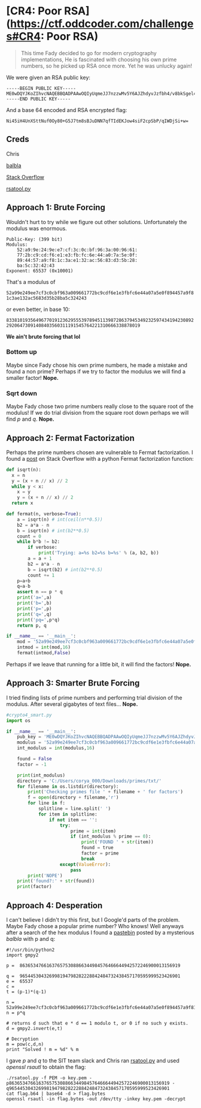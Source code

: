 # [CR4: Poor RSA](https://ctf.oddcoder.com/challenges#CR4: Poor RSA)
> This time Fady decided to go for modern cryptography implementations, He is fascinated with choosing his own prime numbers, so he picked up RSA once more. Yet he was unlucky again!

We were given an RSA public key:
```
-----BEGIN PUBLIC KEY-----
ME0wDQYJKoZIhvcNAQEBBQADPAAwOQIyUqmeJJ7nzzwMv5Y6AJZhdyvJzfbh4/v8bkSgel4PiURXqfgcOuEyrFaD01soulwyQkMCAwEAAQ==
-----END PUBLIC KEY-----
```
And a base 64 encoded and RSA encrypted flag:

`Ni45iH4UnXSttNuf0Oy80+G5J7tm8sBJuDNN7qfTIdEKJow4siF2cpSbP/qIWDjSi+w=`


## Creds
Chris

[balbla](http://pastebin.com/NmX7d271)

[Stack Overflow](https://stackoverflow.com/questions/20464561/fermat-factorisation-with-python)

[rsatool.py](https://github.com/ius/rsatool)

## Approach 1: Brute Forcing
Wouldn't hurt to try while we figure out other solutions. Unfortunately the modulus was enormous.
```
Public-Key: (399 bit)
Modulus:
    52:a9:9e:24:9e:e7:cf:3c:0c:bf:96:3a:00:96:61:
    77:2b:c9:cd:f6:e1:e3:fb:fc:6e:44:a0:7a:5e:0f:
    89:44:57:a9:f8:1c:3a:e1:32:ac:56:83:d3:5b:28:
    ba:5c:32:42:43
Exponent: 65537 (0x10001)
```
That's a modulus of

`52a99e249ee7cf3c0cbf963a009661772bc9cdf6e1e3fbfc6e44a07a5e0f894457a9f81c3ae132ac5683d35b28ba5c324243`

or even better, in base 10:

`833810193564967701912362955539789451139872863794534923259743419423089229206473091408403560311191545764221310666338878019`

**We ain't brute forcing that lol**

### Bottom up
Maybe since Fady chose his own prime numbers, he made a mistake and found a non prime? Perhaps if we try to factor the modulus we will find a smaller factor! **Nope.**

### Sqrt down
Maybe Fady chose two prime numbers really close to the square root of the modulus! If we do trial division from the square root down perhaps we will find _p_ and _q_. **Nope.**

## Approach 2: Fermat Factorization
Perhaps the prime numbers chosen are vulnerable to Fermat factorization. I found a [post](https://stackoverflow.com/questions/20464561/fermat-factorisation-with-python) on Stack Overflow with a python Fermat factorization function:
```python
def isqrt(n):
  x = n
  y = (x + n // x) // 2
  while y < x:
    x = y
    y = (x + n // x) // 2
  return x

def fermat(n, verbose=True):
    a = isqrt(n) # int(ceil(n**0.5))
    b2 = a*a - n
    b = isqrt(n) # int(b2**0.5)
    count = 0
    while b*b != b2:
        if verbose:
            print('Trying: a=%s b2=%s b=%s' % (a, b2, b))
        a = a + 1
        b2 = a*a - n
        b = isqrt(b2) # int(b2**0.5)
        count += 1
    p=a+b
    q=a-b
    assert n == p * q
    print('a=',a)
    print('b=',b)
    print('p=',p)
    print('q=',q)
    print('pq=',p*q)
    return p, q

if __name__ == '__main__':
	mod = '52a99e249ee7cf3c0cbf963a009661772bc9cdf6e1e3fbfc6e44a07a5e0f894457a9f81c3ae132ac5683d35b28ba5c324243'
	intmod = int(mod,16)
	fermat(intmod,False)
```

Perhaps if we leave that running for a little bit, it will find the factors! **Nope.**

## Approach 3: Smarter Brute Forcing
I tried finding lists of prime numbers and performing trial division of the modulus. After several gigabytes of text files... **Nope.**
```python
#crypto4_smart.py
import os

if __name__ == '__main__':
	pub_key = 'ME0wDQYJKoZIhvcNAQEBBQADPAAwOQIyUqmeJJ7nzzwMv5Y6AJZhdyvJzfbh4/v8bkSgel4PiURXqfgcOuEyrFaD01soulwyQkMCAwEAAQ=='
	modulus = '52a99e249ee7cf3c0cbf963a009661772bc9cdf6e1e3fbfc6e44a07a5e0f894457a9f81c3ae132ac5683d35b28ba5c324243'
	int_modulus = int(modulus,16)

	found = False
	factor = -1

	print(int_modulus)
	directory = 'C:/Users/corya_000/Downloads/primes/txt/'
	for filename in os.listdir(directory):
		print('Checking primes file ' + filename + ' for factors')
		f = open(directory + filename,'r')
		for line in f:
			splitline = line.split(' ')
			for item in splitline:
				if not item == '':
					try:
						prime = int(item)
						if (int_modulus % prime == 0):
							print('FOUND ' + str(item))
							found = true
							factor = prime
							break
					except(ValueError):
						pass
		print('NOPE')
	print('found?:' + str(found))
	print(factor)
```

## Approach 4: Desperation
I can't believe I didn't try this first, but I Google'd parts of the problem. Maybe Fady chose a popular prime number? Who knows! Well anyways after a search of the hex modulus I found a [pastebin](http://pastebin.com/NmX7d271) posted by a mysterious _balbla_ with p and q:
```
#!/usr/bin/python2
import gmpy2

p =  863653476616376575308866344984576466644942572246900013156919

q =  965445304326998194798282228842484732438457170595999523426901
e =  65537
c =  
t = (p-1)*(q-1)

n = 52a99e249ee7cf3c0cbf963a009661772bc9cdf6e1e3fbfc6e44a07a5e0f894457a9f81c3ae132ac5683d35b28ba5c324243
n = p*q

# returns d such that e * d == 1 modulo t, or 0 if no such y exists.
d = gmpy2.invert(e,t)

# Decryption
m = pow(c,d,n)
print "Solved ! m = %d" % m
```

I gave _p_ and _q_ to the SIT team slack and Chris ran [rsatool.py](https://github.com/ius/rsatool) and used _openssl rsautl_ to obtain the flag:
```
./rsatool.py -f PEM -o key.pem -p863653476616376575308866344984576466644942572246900013156919 -q965445304326998194798282228842484732438457170595999523426901
cat flag.b64 | base64 -d > flag.bytes
openssl rsautl -in flag.bytes -out /dev/tty -inkey key.pem -decrypt
```

